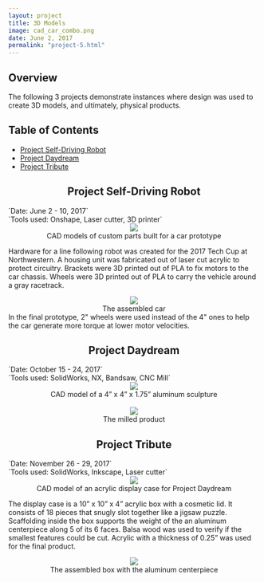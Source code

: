 ```yaml
---
layout: project
title: 3D Models
image: cad_car_combo.png
date: June 2, 2017
permalink: "project-5.html"
---
```

## Overview
The following 3 projects demonstrate instances where design was used to create 3D models, and ultimately, physical products.

## Table of Contents
* <a href="#car">Project Self-Driving Robot<br>
* <a href="#cnc">Project Daydream</a><br>
* <a href="#box">Project Tribute</a>

<center><h2 id="car">Project Self-Driving Robot</h2></center>
`Date: June 2 - 10, 2017` <br>
`Tools used: Onshape, Laser cutter, 3D printer`

<center><img src="{{ site.baseurl }}/files/pics/cad_car_combo.png" style="max-width:800px"></center>
<center>CAD models of custom parts built for a car prototype</center>

Hardware for a line following robot was created for the 2017 Tech Cup at Northwestern. A housing unit was fabricated out of laser cut acrylic to protect circuitry. Brackets were 3D printed out of PLA to fix motors to the car chassis. Wheels were 3D printed out of PLA to carry the vehicle around a gray racetrack.

<center><img src="{{ site.baseurl }}/files/pics/line_follow_car.png" style="max-width:800px"></center>
<center>The assembled car</center>
In the final prototype, 2" wheels were used instead of the 4" ones to help the car generate more torque at lower motor velocities.

<center><h2 id="cnc">Project Daydream</h2></center>
`Date: October 15 - 24, 2017` <br>
`Tools used: SolidWorks, NX, Bandsaw, CNC Mill`

<center><img src="{{ site.baseurl }}/files/pics/cnc_model.png" style="max-width:600px"></center>
<center>CAD model of a 4” x 4” x 1.75” aluminum sculpture</center>
<br>
<center><img src="{{ site.baseurl }}/files/pics/cnc_final.jpg" style="max-width:600px"></center>
<center>The milled product</center>

<center><h2 id="box">Project Tribute</h2></center>
`Date: November 26 - 29, 2017` <br>
`Tools used: SolidWorks, Inkscape, Laser cutter`

<center><img src="{{ site.baseurl }}/files/pics/cad_box.png" style="max-width:80%"></center>
<center>CAD model of an acrylic display case for Project Daydream</center>

The display case is a 10” x 10” x 4” acrylic box with a cosmetic lid. It consists of 18 pieces that snugly slot together like a jigsaw puzzle. Scaffolding inside the box supports the weight of the an aluminum centerpiece along 5 of its 6 faces. Balsa wood was used to verify if the smallest features could be cut. Acrylic with a thickness of 0.25” was used for the final product.

<center><img src="{{ site.baseurl }}/files/pics/box.png" style="max-width:700px"></center>
<center>The assembled box with the aluminum centerpiece</center>

<!-- Intermodal Navigation -->
<br>
<center>
  <table align>
    <thead>
      <tr>
        <a href="{{site.baseurl}}/project-4.html"><i class="fas fa-chevron-circle-left fa-3x"></i></a>
        <a href="{{site.baseurl}}/project-6.html"><i class="fas fa-chevron-circle-right fa-3x"></i></a>
      </tr>
    </thead>
  </table>
</center>
